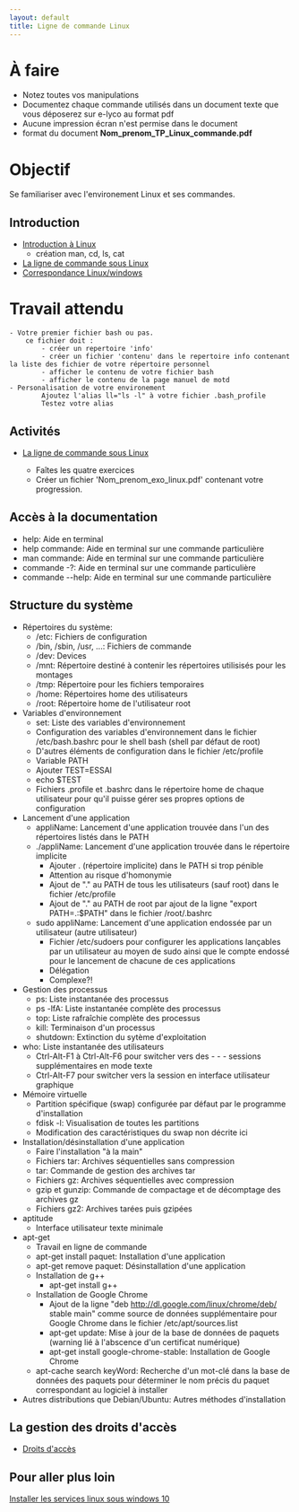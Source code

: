 ```yaml
---
layout: default
title: Ligne de commande Linux
---
```


# À faire

- Notez toutes vos manipulations 
- Documentez chaque commande utilisés dans un document texte que vous déposerez sur e-lyco au format pdf 
- Aucune impression écran n'est permise dans le document
- format du document 
        __Nom_prenom_TP_Linux_commande.pdf__


# Objectif 

Se familiariser avec l'environement Linux et ses commandes. 


## Introduction

* [Introduction à Linux](lessons/linux)
    - création man, cd, ls, cat
* [La ligne de commande sous Linux](lessons/ligne-commande-linux)
* [Correspondance Linux/windows](http://raphaello.univ-fcomte.fr/Linux/TP3.htm)
# Travail attendu 
  
    - Votre premier fichier bash ou pas.
        ce fichier doit :
            - créer un repertoire 'info' 
            - créer un fichier 'contenu' dans le repertoire info contenant la liste des fichier de votre répertoire personnel 
            - afficher le contenu de votre fichier bash 
            - afficher le contenu de la page manuel de motd
    - Personalisation de votre environement 
            Ajoutez l'alias ll="ls -l" à votre fichier .bash_profile
            Testez votre alias 
    
## Activités

* [La ligne de commande sous Linux](activities/ligne-commande-linux)
    
    - Faîtes les quatre exercices
    - Créer un fichier 'Nom_prenom_exo_linux.pdf' contenant votre progression.

## Accès à la documentation

- help: Aide en terminal
- help commande: Aide en terminal sur une commande particulière
- man commande: Aide en terminal sur une commande particulière
- commande -?: Aide en terminal sur une commande particulière
- commande --help: Aide en terminal sur une commande particulière

## Structure du système

- Répertoires du système:
    - /etc: Fichiers de configuration
    - /bin, /sbin, /usr, ...: Fichiers de commande
    - /dev: Devices
    - /mnt: Répertoire destiné à contenir les répertoires utilisisés pour les montages
    - /tmp: Répertoire pour les fichiers temporaires
    - /home: Répertoires home des utilisateurs
    - /root: Répertoire home de l'utilisateur root
- Variables d'environnement
    - set: Liste des variables d'environnement
    - Configuration des variables d'environnement dans le fichier /etc/bash.bashrc pour le shell bash (shell par défaut de root)
    - D'autres éléments de configuration dans le fichier /etc/profile
    - Variable PATH
    - Ajouter TEST=ESSAI
    - echo $TEST
    - Fichiers .profile et .bashrc dans le répertoire home de chaque utilisateur pour qu'il puisse gérer ses propres options de configuration
- Lancement d'une application
    - appliName: Lancement d'une application trouvée dans l'un des répertoires listés dans le PATH
    - ./appliName: Lancement d'une application trouvée dans le répertoire implicite
        - Ajouter . (répertoire implicite) dans le PATH si trop pénible
        - Attention au risque d'homonymie
        - Ajout de "." au PATH de tous les utilisateurs (sauf root) dans le fichier /etc/profile
        - Ajout de "." au PATH de root par ajout de la ligne "export PATH=.:$PATH" dans le fichier /root/.bashrc
    - sudo appliName: Lancement d'une application endossée par un utilisateur (autre utilisateur)
        - Fichier /etc/sudoers pour configurer les applications lançables par un utilisateur au moyen de sudo ainsi que le compte endossé pour le lancement de chacune de ces applications
        - Délégation
        - Complexe?!
- Gestion des processus
    - ps: Liste instantanée des processus
    - ps -lfA: Liste instantanée complète des processus
    - top: Liste rafraîchie complète des processus
    - kill: Terminaison d'un processus
    - shutdown: Extinction du sytème d'exploitation
- who: Liste instantanée des utilisateurs
    - Ctrl-Alt-F1 à Ctrl-Alt-F6 pour switcher vers des - - -  sessions supplémentaires en mode texte
    - Ctrl-Alt-F7 pour switcher vers la session en interface utilisateur graphique
- Mémoire virtuelle
    - Partition spécifique (swap) configurée par défaut par le programme d'installation
    - fdisk -l: Visualisation de toutes les partitions
    - Modification des caractéristiques du swap non décrite ici
- Installation/désinstallation d'une application
    - Faire l'installation "à la main"
    - Fichiers tar: Archives séquentielles sans compression
    - tar: Commande de gestion des archives tar
    - Fichiers gz: Archives séquentielles avec compression
    - gzip et gunzip: Commande de compactage et de décomptage des archives gz
    - Fichiers gz2: Archives tarées puis gzipées
- aptitude
    - Interface utilisateur texte minimale
- apt-get
    - Travail en ligne de commande
    - apt-get install paquet: Installation d'une application
    - apt-get remove paquet: Désinstallation d'une application
    - Installation de g++
        - apt-get install g++
    - Installation de Google Chrome
        - Ajout de la ligne "deb http://dl.google.com/linux/chrome/deb/ stable main" comme source de données supplémentaire pour Google Chrome dans le fichier /etc/apt/sources.list
        - apt-get update: Mise à jour de la base de données de paquets (warning lié à l'abscence d'un certificat numérique)
        - apt-get install google-chrome-stable: Installation de Google Chrome
    - apt-cache search keyWord: Recherche d'un mot-clé dans la base de données des paquets pour déterminer le nom précis du paquet correspondant au logiciel à installer
- Autres distributions que Debian/Ubuntu: Autres méthodes d'installation



## La gestion des droits d'accès

* [Droits d'accès](https://doc.ubuntu-fr.org/permissions)



## Pour aller plus loin 
[Installer les services linux sous windows 10](http://www.laurentbloch.org/MySpip3/Installer-les-services-Linux-de-Windows-10-WSL)